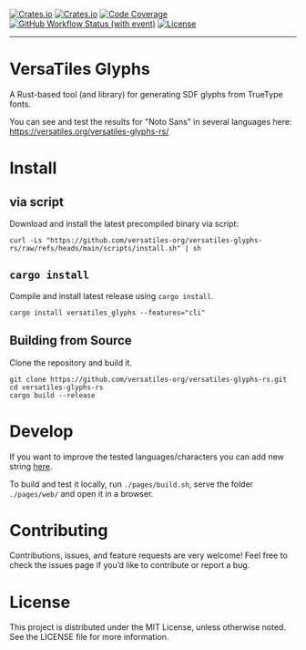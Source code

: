 [![Crates.io](https://img.shields.io/crates/v/versatiles_glyphs?label=crates.io)](https://crates.io/crates/versatiles_glyphs)
[![Crates.io](https://img.shields.io/crates/d/versatiles_glyphs?label=downloads)](https://crates.io/crates/versatiles_glyphs)
[![Code Coverage](https://codecov.io/gh/versatiles-org/versatiles-glyphs-rs/branch/main/graph/badge.svg?token=2eUtj8ick2)](https://codecov.io/gh/versatiles-org/versatiles-glyphs-rs)
[![GitHub Workflow Status (with event)](https://img.shields.io/github/actions/workflow/status/versatiles-org/versatiles-glyphs-rs/ci.yml)](https://github.com/versatiles-org/versatiles-glyphs-rs/actions/workflows/ci.yml)
[![License](https://img.shields.io/badge/license-MIT-green)](LICENSE)

---

# VersaTiles Glyphs

A Rust-based tool (and library) for generating SDF glyphs from TrueType fonts.

You can see and test the results for "Noto Sans" in several languages here:
https://versatiles.org/versatiles-glyphs-rs/

# Install

## via script

Download and install the latest precompiled binary via script:

```shell
curl -Ls "https://github.com/versatiles-org/versatiles-glyphs-rs/raw/refs/heads/main/scripts/install.sh" | sh
```

## `cargo install`

Compile and install latest release using `cargo install`.

```shell
cargo install versatiles_glyphs --features="cli"
```

## Building from Source

Clone the repository and build it.

```shell
git clone https://github.com/versatiles-org/versatiles-glyphs-rs.git
cd versatiles-glyphs-rs
cargo build --release
```

# Develop

If you want to improve the tested languages/characters you can add new string [here](https://github.com/versatiles-org/versatiles-glyphs-rs/blob/main/pages/web/index.html#L26).

To build and test it locally, run `./pages/build.sh`, serve the folder `./pages/web/` and open it in a browser.

# Contributing

Contributions, issues, and feature requests are very welcome!
Feel free to check the issues page if you’d like to contribute or report a bug.

# License

This project is distributed under the MIT License, unless otherwise noted. See the LICENSE file for more information.
